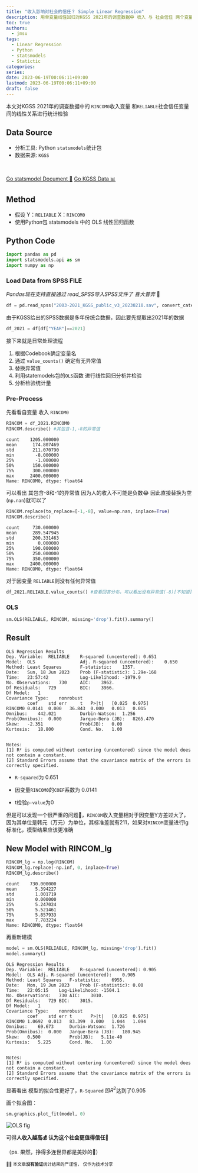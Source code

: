 ```yaml
---
title: "收入影响对社会的信任？ Simple Linear Regression"
description: 用单变量线性回归对KGSS 2021年的调查数据中 收入 与 社会信任 两个变量间的线性关系进行分析
toc: true
authors:
  - jmsu
tags:
  - Linear Regression
  - Python
  - statsmodels
  - Statictic
categories:
series:
date: 2023-06-19T00:06:11+09:00
lastmod: 2023-06-19T00:06:11+09:00
draft: false
---
```





本文对KGSS 2021年的调查数据中的 `RINCOM0`收入变量 和`RELIABLE`社会信任变量 间的线性关系进行统计检验



## Data Source
- 分析工具: Python `statsmodels`统计包
- 数据来源: `KGSS` 
 

<br>

[Go statsmodel Document 📄](https://www.statsmodels.org/stable/stats.html)  [Go KGSS Data 📊](https://kgss.skku.edu/kgss/data.do)

## Method

- 假设 Y：`RELIABLE` X：`RINCOM0`
- 使用Python包 statsmodels 中的 OLS 线性回归函数






## Python Code


```python
import pandas as pd
import statsmodels.api as sm
import numpy as np
```

### Load Data from SPSS FILE

*Pandas现在支持直接通过 read_SPSS导入SPSS文件了 喜大普奔* 🫡

```python
df = pd.read_spss("2003-2021_KGSS_public_v3_20230210.sav", convert_categoricals=False)  #由于文件太大 直接不导入SPSS的label label通过KGSS官网给出的Codebook就可以确认了

```

由于KGSS给出的SPSS数据是多年份统合数据，因此要先提取出2021年的数据

```python
df_2021 = df[df["YEAR"]==2021]
```

接下来就是日常处理流程

1. 根据Codebook确定变量名
2. 通过 `value_counts()` 确定有无异常值
3. 替换异常值
4. 利用statemodels包的`OLS`函数 进行线性回归分析并检验
5. 分析检验统计量

### Pre-Process


先看看自变量 收入 `RINCOM0`
```python
RINCOM = df_2021.RINCOM0
RINCOM.describe() #其包含-1,-8的异常值
```

    count    1205.000000
    mean      174.807469
    std       211.070790
    min        -8.000000
    25%        -1.000000
    50%       150.000000
    75%       300.000000
    max      2400.000000
    Name: RINCOM0, dtype: float64

可以看出 其包含-8和-1的异常值 因为人的收入不可能是负数😂 因此直接替换为空(`np.nan`)就可以了

```python
RINCOM.replace(to_replace=[-1,-8], value=np.nan, inplace=True)
RINCOM.describe()
```

    count     730.000000
    mean      289.547945
    std       200.331463
    min         0.000000
    25%       190.000000
    50%       250.000000
    75%       350.000000
    max      2400.000000
    Name: RINCOM0, dtype: float64



对于因变量 `RELIABLE`则没有任何异常值

```python
df_2021.RELIABLE.value_counts() #查看回答分布，可以看出没有异常值(-8)[不知道]的回答
```
### OLS

```python
sm.OLS(RELIABLE, RINCOM, missing='drop').fit().summary()
```

## Result

    OLS Regression Results
    Dep. Variable:	RELIABLE	R-squared (uncentered):	0.651
    Model:	OLS	                Adj. R-squared (uncentered):	0.650
    Method:	Least Squares	    F-statistic:	1357.
    Date:	Sun, 18 Jun 2023	Prob (F-statistic):	1.29e-168
    Time:	23:57:42	        Log-Likelihood:	-1979.9
    No. Observations:	730	    AIC:	3962.
    Df Residuals:	729	        BIC:	3966.
    Df Model:	1		
    Covariance Type:	nonrobust		
            coef	std err	    t	P>|t|	[0.025	0.975]
    RINCOM0	0.0141	0.000	36.843	0.000	0.013	0.015
    Omnibus:	442.021	        Durbin-Watson:	1.256
    Prob(Omnibus):	0.000	    Jarque-Bera (JB):	8265.470
    Skew:	-2.351	            Prob(JB):	0.00
    Kurtosis:	18.800	        Cond. No.	1.00


    Notes:
    [1] R² is computed without centering (uncentered) since the model does not contain a constant.
    [2] Standard Errors assume that the covariance matrix of the errors is correctly specified.


- `R-squared`为 0.651 

- 因变量`RINCOM0`的`COEF`系数为 0.0141

- t检验`p-value`为0


但是可以发现一个很严重的问题🙋，`RINCOM`收入变量相对于因变量Y方差过大了，因为其单位是韩元（万元）为单位，其标准差就有211，如果对`RINCOM`变量进行lg标准化，模型结果应该更准确

## New Model with RINCOM_lg

```python
RINCOM_lg = np.log(RINCOM)
RINCOM_lg.replace(-np.inf, 0, inplace=True)
RINCOM_lg.describe()
```

    count    730.000000
    mean       5.394227
    std        1.001719
    min        0.000000
    25%        5.247024
    50%        5.521461
    75%        5.857933
    max        7.783224
    Name: RINCOM0, dtype: float64

再重新建模

```python
model = sm.OLS(RELIABLE, RINCOM_lg, missing='drop').fit()
model.summary()
```

    OLS Regression Results
    Dep. Variable:	RELIABLE	R-squared (uncentered):	0.905
    Model:	OLS	Adj. R-squared (uncentered):	0.905
    Method:	Least Squares	F-statistic:	6955.
    Date:	Mon, 19 Jun 2023	Prob (F-statistic):	0.00
    Time:	22:05:15	Log-Likelihood:	-1504.1
    No. Observations:	730	AIC:	3010.
    Df Residuals:	729	BIC:	3015.
    Df Model:	1		
    Covariance Type:	nonrobust		
            coef	std err	t	    P>|t|	[0.025	0.975]
    RINCOM0	1.0692	0.013	83.399	0.000	1.044	1.094
    Omnibus:	69.673	    Durbin-Watson:	1.726
    Prob(Omnibus):	0.000	Jarque-Bera (JB):	180.945
    Skew:	0.500	        Prob(JB):	5.11e-40
    Kurtosis:	5.225	    Cond. No.	1.00


    Notes:
    [1] R² is computed without centering (uncentered) since the model does not contain a constant.
    [2] Standard Errors assume that the covariance matrix of the errors is correctly specified.


显著看出 模型的拟合性更好了，`R-Squared` 即$R^2$达到了0.905

画个拟合图：

```python
sm.graphics.plot_fit(model, 0)
```

![OLS fig](/imgs/plot_ols1.png)





可得**人收入越高💰 认为这个社会更值得信任🤝**


（ps. 果然，挣得多连世界都是美妙的👀）

<small> 🤛🏻 本文章**没有验证**统计结果的严谨性， 仅作为技术分享</small>